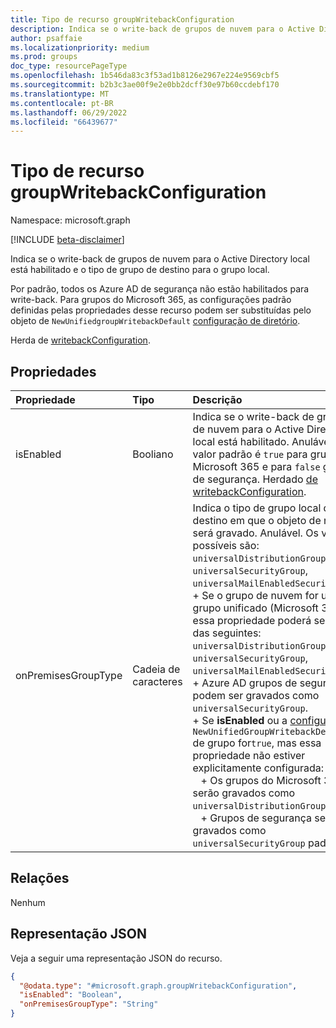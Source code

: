 ```yaml
---
title: Tipo de recurso groupWritebackConfiguration
description: Indica se o write-back de grupos de nuvem para o Active Directory local está habilitado e o tipo de grupo de destino para o grupo local.
author: psaffaie
ms.localizationpriority: medium
ms.prod: groups
doc_type: resourcePageType
ms.openlocfilehash: 1b546da83c3f53ad1b8126e2967e224e9569cbf5
ms.sourcegitcommit: b2b3c3ae00f9e2e0bb2dcff30e97b60ccdebf170
ms.translationtype: MT
ms.contentlocale: pt-BR
ms.lasthandoff: 06/29/2022
ms.locfileid: "66439677"
---
```

# <a name="groupwritebackconfiguration-resource-type"></a>Tipo de recurso groupWritebackConfiguration

Namespace: microsoft.graph

[!INCLUDE [beta-disclaimer](../../includes/beta-disclaimer.md)]

Indica se o write-back de grupos de nuvem para o Active Directory local está habilitado e o tipo de grupo de destino para o grupo local.

 Por padrão, todos os Azure AD de segurança não estão habilitados para write-back. Para grupos do Microsoft 365, as configurações padrão definidas pelas propriedades desse recurso podem ser substituídas pelo objeto de `NewUnifiedgroupWritebackDefault` [configuração de diretório](directorysetting.md).

Herda de [writebackConfiguration](../resources/writebackconfiguration.md).

## <a name="properties"></a>Propriedades
|Propriedade|Tipo|Descrição|
|:---|:---|:---|
|isEnabled|Booliano|Indica se o write-back de grupos de nuvem para o Active Directory local está habilitado. Anulável. O valor padrão é `true` para grupos do Microsoft 365 e para `false` grupos de segurança. Herdado [de writebackConfiguration](../resources/writebackconfiguration.md).|
|onPremisesGroupType|Cadeia de caracteres|Indica o tipo de grupo local de destino em que o objeto de nuvem será gravado. Anulável. Os valores possíveis são: `universalDistributionGroup`, `universalSecurityGroup`, `universalMailEnabledSecurityGroup`. <br>+ Se o grupo de nuvem for um grupo unificado (Microsoft 365), essa propriedade poderá ser uma das seguintes: `universalDistributionGroup`, `universalSecurityGroup`, `universalMailEnabledSecurityGroup`. <br> + Azure AD grupos de segurança podem ser gravados como `universalSecurityGroup`. <br> + Se **isEnabled** ou a [configuração](directorysetting.md) `NewUnifiedGroupWritebackDefault` de grupo for`true`, mas essa propriedade não estiver explicitamente configurada: <br> &nbsp;&nbsp; + Os grupos do Microsoft 365 serão gravados como `universalDistributionGroup` padrão <br> &nbsp;&nbsp; + Grupos de segurança serão gravados como `universalSecurityGroup` padrão|

## <a name="relationships"></a>Relações
Nenhum

## <a name="json-representation"></a>Representação JSON
Veja a seguir uma representação JSON do recurso.
<!-- {
  "blockType": "resource",
  "@odata.type": "microsoft.graph.groupWritebackConfiguration"
}
-->
``` json
{
  "@odata.type": "#microsoft.graph.groupWritebackConfiguration",
  "isEnabled": "Boolean",
  "onPremisesGroupType": "String"
}
```

